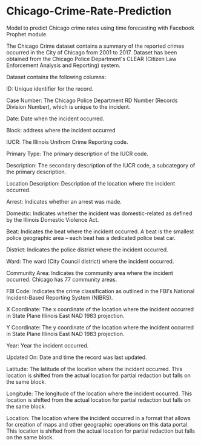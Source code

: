 # Chicago-Crime-Rate-Prediction
Model to predict Chicago crime rates using time forecasting with Facebook Prophet module.


The Chicago Crime dataset contains a summary of the reported crimes occurred in the City of Chicago from 2001 to 2017.
Dataset has been obtained from the Chicago Police Department's CLEAR (Citizen Law Enforcement Analysis and Reporting) system.


Dataset contains the following columns:

ID: Unique identifier for the record.

Case Number: The Chicago Police Department RD Number (Records Division Number), which is unique to the incident.

Date: Date when the incident occurred.

Block: address where the incident occurred

IUCR: The Illinois Unifrom Crime Reporting code.

Primary Type: The primary description of the IUCR code.

Description: The secondary description of the IUCR code, a subcategory of the primary description.

Location Description: Description of the location where the incident occurred.

Arrest: Indicates whether an arrest was made.

Domestic: Indicates whether the incident was domestic-related as defined by the Illinois Domestic Violence Act.

Beat: Indicates the beat where the incident occurred. A beat is the smallest police geographic area – each beat has a dedicated police beat car.

District: Indicates the police district where the incident occurred.

Ward: The ward (City Council district) where the incident occurred.

Community Area: Indicates the community area where the incident occurred. Chicago has 77 community areas.

FBI Code: Indicates the crime classification as outlined in the FBI's National Incident-Based Reporting System (NIBRS).

X Coordinate: The x coordinate of the location where the incident occurred in State Plane Illinois East NAD 1983 projection.

Y Coordinate: The y coordinate of the location where the incident occurred in State Plane Illinois East NAD 1983 projection.

Year: Year the incident occurred.

Updated On: Date and time the record was last updated.

Latitude: The latitude of the location where the incident occurred. This location is shifted from the actual location for partial redaction but falls on the same block.

Longitude: The longitude of the location where the incident occurred. This location is shifted from the actual location for partial redaction but falls on the same block.

Location: The location where the incident occurred in a format that allows for creation of maps and other geographic operations on this data portal. This location is shifted from the actual location for partial redaction but falls on the same block.
